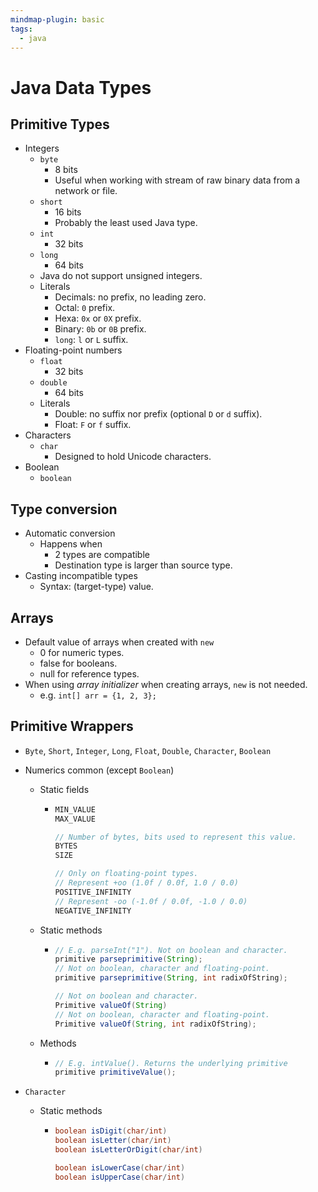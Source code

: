 ```yaml
---
mindmap-plugin: basic
tags:
  - java
---
```


# Java Data Types

## Primitive Types
- Integers
	- `byte`
		- 8 bits
		- Useful when working with stream of raw binary data from a network or file.
	- `short`
		- 16 bits
		- Probably the least used Java type.
	- `int`
		- 32 bits
	- `long`
		- 64 bits
	- Java do not support unsigned integers.
	- Literals
		- Decimals: no prefix, no leading zero.
		- Octal: `0` prefix.
		- Hexa: `0x` or `0X` prefix.
		- Binary: `0b` or `0B` prefix.
		- `long`: `l` or `L` suffix.
- Floating-point numbers
	- `float`
		- 32 bits
	- `double`
		- 64 bits
	- Literals
		- Double: no suffix nor prefix (optional `D` or `d` suffix).
		- Float: `F` or `f` suffix.
- Characters
	- `char`
		- Designed to hold Unicode characters.
- Boolean
	- `boolean`

## Type conversion
- Automatic conversion
	- Happens when
		- 2 types are compatible
		- Destination type is larger than source type.
- Casting incompatible types
	- Syntax: (target-type) value.

## Arrays
- Default value of arrays when created with `new`
	- 0 for numeric types.
	- false for booleans.
	- null for reference types.
- When using *array initializer* when creating arrays, `new` is not needed.
	- e.g. `int[] arr = {1, 2, 3};`

## Primitive Wrappers
- `Byte`, `Short`, `Integer`, `Long`, `Float`, `Double`, `Character`, `Boolean`
- Numerics common (except `Boolean`)
	- Static fields

		-
		  ```java
		  MIN_VALUE
		  MAX_VALUE
		  
		  // Number of bytes, bits used to represent this value.
		  BYTES
		  SIZE
		  
		  // Only on floating-point types.
		  // Represent +oo (1.0f / 0.0f, 1.0 / 0.0)
		  POSITIVE_INFINITY
		  // Represent -oo (-1.0f / 0.0f, -1.0 / 0.0)
		  NEGATIVE_INFINITY
		  ```

	- Static methods

		-
		  ```java
		  // E.g. parseInt("1"). Not on boolean and character.
		  primitive parseprimitive(String);
		  // Not on boolean, character and floating-point.
		  primitive parseprimitive(String, int radixOfString);
		  
		  // Not on boolean and character.
		  Primitive valueOf(String)
		  // Not on boolean, character and floating-point.
		  Primitive valueOf(String, int radixOfString);
		  ```

	- Methods

		-
		  ```java
		  // E.g. intValue(). Returns the underlying primitive
		  primitive primitiveValue();
		  ```

- `Character`
	- Static methods

		-
		  ```java
		  boolean isDigit(char/int)
		  boolean isLetter(char/int)
		  boolean isLetterOrDigit(char/int)
		  
		  boolean isLowerCase(char/int)
		  boolean isUpperCase(char/int)
		  ```